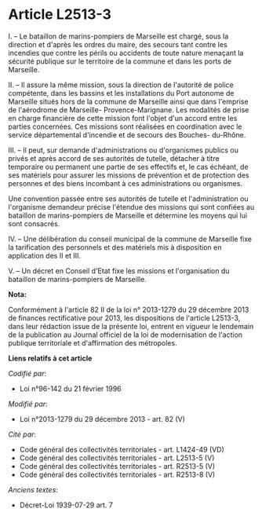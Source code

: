 # Article L2513-3

I. – Le bataillon de marins-pompiers de Marseille est chargé, sous la direction et d'après les ordres du maire, des secours
tant contre les incendies que contre les périls ou accidents de toute nature menaçant la sécurité publique sur le territoire
de la commune et dans les ports de Marseille.

II. – Il assure la même mission, sous la direction de l'autorité de police compétente, dans les bassins et les installations
du Port autonome de Marseille situés hors de la commune de Marseille ainsi que dans l'emprise de l'aérodrome de Marseille-
Provence-Marignane. Les modalités de prise en charge financière de cette mission font l'objet d'un accord entre les parties
concernées. Ces missions sont réalisées en coordination avec le service départemental d'incendie et de secours des Bouches-
du-Rhône.

III. – Il peut, sur demande d'administrations ou d'organismes publics ou privés et après accord de ses autorités de tutelle,
détacher à titre temporaire ou permanent une partie de ses effectifs et, le cas échéant, de ses matériels pour assurer les
missions de prévention et de protection des personnes et des biens incombant à ces administrations ou organismes.

Une convention passée entre ses autorités de tutelle et l'administration ou l'organisme demandeur précise l'étendue des
missions qui sont confiées au bataillon de marins-pompiers de Marseille et détermine les moyens qui lui sont consacrés.

IV. – Une délibération du conseil municipal de la commune de Marseille fixe la tarification des personnels et des matériels
mis à disposition en application des II et III.

V. – Un décret en Conseil d'Etat fixe les missions et l'organisation du bataillon de marins-pompiers de Marseille.

**Nota:**

Conformément à l'article 82 II de la loi n° 2013-1279 du 29 décembre 2013 de finances rectificative pour 2013, les
dispositions de l'article L2513-3, dans leur rédaction issue de la présente loi, entrent en vigueur le lendemain de la
publication au Journal officiel de la loi de modernisation de l'action publique territoriale et d'affirmation des métropoles.

**Liens relatifs à cet article**

_Codifié par_:

  - Loi n°96-142 du 21 février 1996

_Modifié par_:

  - Loi n°2013-1279 du 29 décembre 2013 - art. 82 (V)

_Cité par_:

  - Code général des collectivités territoriales - art. L1424-49 (VD)
  - Code général des collectivités territoriales - art. L2513-5 (V)
  - Code général des collectivités territoriales - art. R2513-5 (V)
  - Code général des collectivités territoriales - art. R2513-8 (V)

_Anciens textes_:

  - Décret-Loi 1939-07-29 art. 7
